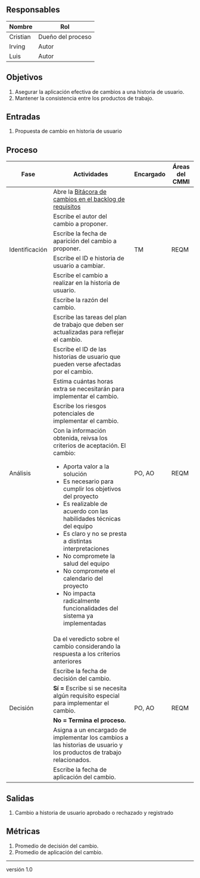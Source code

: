 ## Responsables

Nombre     | Rol
-----------|------------------
Cristian   | Dueño del proceso
Irving     | Autor
Luis       | Autor

## Objetivos
1. Asegurar la aplicación efectiva de cambios a una historia de usuario.
2. Mantener la consistencia entre los productos de trabajo.

## Entradas
1. Propuesta de cambio en historia de usuario

## Proceso
<table>
  <thead>
    <tr>
      <th>Fase</th>
      <th>Actividades</th>
      <th>Encargado</th>
      <th>Áreas del CMMI</th>
    </tr>
  </thead>
  <tbody>
    <tr>
      <td rowspan="6">Identificación</td>
      <td> Abre la <a href="https://docs.google.com/spreadsheets/d/1o6jLgBaUGFCco-8gIZqd8Ng3zqUKfJYZudfaI9Bqu-0/edit#gid=1185110039"> Bitácora de cambios en el backlog de requisitos </a></td>
      <td rowspan="6">TM</td>
      <td rowspan="6">REQM</td>
    </tr>
    <tr>
      <td>Escribe el autor del cambio a proponer.</td>
    </tr>
    <tr>
      <td>Escribe la fecha de aparición del cambio a proponer.</td>
    </tr>
    <tr>
      <td>Escribe el ID e historia de usuario a cambiar.</td>
    </tr>
    <tr>
      <td>Escribe el cambio a realizar en la historia de usuario.</td>
    </tr>
    <tr>
      <td>Escribe la razón del cambio.</td>
    </tr>
    <tr>
      <td rowspan="5">Análisis</td>
      <td>Escribe las tareas del plan de trabajo que deben ser actualizadas para reflejar el cambio.</td>
      <td rowspan="5">PO, AO</td>
      <td rowspan="5">REQM</td>
    </tr>
    <tr>
      <td>Escribe el ID de las historias de usuario que pueden verse afectadas por el cambio.</td>
    </tr>
    <tr>
      <td>Estima cuántas horas extra se necesitarán para implementar el cambio.</td>
    </tr>
    <tr>
      <td>Escribe los riesgos potenciales de implementar el cambio.</td>
    </tr>
    <tr>
      <td>Con la información obtenida, reivsa los criterios de aceptación. El cambio:
        <ul>
          <li>Aporta valor a la solución</li>
          <li>Es necesario para cumplir los objetivos del proyecto</li>
          <li>Es realizable de acuerdo con las habilidades técnicas del equipo</li>
          <li>Es claro y no se presta a distintas interpretaciones</li>
          <li>No compromete la salud del equipo</li>
          <li>No compromete el calendario del proyecto</li>
          <li>No impacta radicalmente funcionalidades del sistema ya implementadas</li>
        </ul>
      </td>
    </tr>
    <tr>
      <td rowspan="6">Decisión</td>
      <td>Da el veredicto sobre el cambio considerando la respuesta a los criterios anteriores</td>
      <td rowspan="6">PO, AO</td>
      <td rowspan="6">REQM</td>
    </tr> 
    <tr>
      <td>Escribe la fecha de decisión del cambio.</td>
    </tr>
    <tr>
      <td><strong>Sí = </strong>Escribe si se necesita algún requisito especial para implementar el cambio.</td>
    </tr> 
    <tr>
      <td><strong>No = Termina el proceso.</strong></td>
    </tr> 
    <tr>
      <td>Asigna a un encargado de implementar los cambios a las historias de usuario y los productos de trabajo relacionados.</td>
    </tr> 
    <tr>
      <td>Escribe la fecha de aplicación del cambio.</td>
    </tr> 
  </tbody>
</table>

## Salidas
1. Cambio a historia de usuario aprobado o rechazado y registrado

## Métricas
1. Promedio de decisión del cambio.
2. Promedio de aplicación del cambio.

***
versión 1.0
